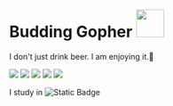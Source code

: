 #  Budding Gopher <img src="https://user-images.githubusercontent.com/25181517/192149581-88194d20-1a37-4be8-8801-5dc0017ffbbe.png" width="50" />

I don't just drink beer. I am enjoying it.🍻

<img src= "https://img.shields.io/badge/Go-00ADD8?style=for-the-badge&logo=go&logoColor=white" /> <img src="https://img.shields.io/badge/PostgreSQL-316192?style=for-the-badge&logo=postgresql&logoColor=white" /> <img src="https://img.shields.io/badge/PostgreSQL-316192?style=for-the-badge&logo=postgresql&logoColor=white" /> <img src="https://img.shields.io/badge/-Swagger-%23Clojure?style=for-the-badge&logo=swagger&logoColor=white" /> <img src="https://img.shields.io/badge/docker-%230db7ed.svg?style=for-the-badge&logo=docker&logoColor=white" />

I study in ![Static Badge](https://img.shields.io/badge/https%3A%2F%2Fgitlab.com%2Fuploads%2F-%2Fsystem%2Fproject%2Favatar%2F37125043%2Flogo_640x640_tilda18137091_1_.png%2C%20%D0%AF%D0%BD%D0%B4%D0%B5%D0%BA%D1%81%20%D0%9F%D1%80%D0%B0%D0%BA%D1%82%D0%B8%D0%BA%D1%83%D0%BC?style=flat&color=%23000000)


